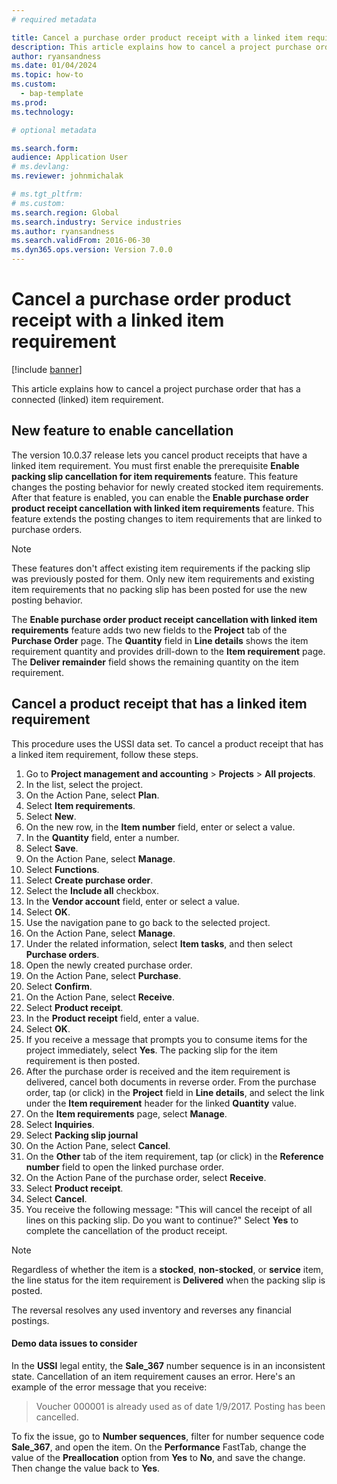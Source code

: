 ```yaml
---
# required metadata 

title: Cancel a purchase order product receipt with a linked item requirement
description: This article explains how to cancel a project purchase order that has a linked item requirement.
author: ryansandness
ms.date: 01/04/2024
ms.topic: how-to
ms.custom: 
  - bap-template
ms.prod:  
ms.technology:  

# optional metadata

ms.search.form:
audience: Application User 
# ms.devlang:  
ms.reviewer: johnmichalak

# ms.tgt_pltfrm:  
# ms.custom:  
ms.search.region: Global
ms.search.industry: Service industries
ms.author: ryansandness
ms.search.validFrom: 2016-06-30 
ms.dyn365.ops.version: Version 7.0.0
---
```


# Cancel a purchase order product receipt with a linked item requirement

[!include [banner](../../includes/banner.md)]

This article explains how to cancel a project purchase order that has a connected (linked) item requirement.

## New feature to enable cancellation

The version 10.0.37 release lets you cancel product receipts that have a linked item requirement. You must first enable the prerequisite **Enable packing slip cancellation for item requirements** feature. This feature changes the posting behavior for newly created stocked item requirements. After that feature is enabled, you can enable the **Enable purchase order product receipt cancellation with linked item requirements** feature. This feature extends the posting changes to item requirements that are linked to purchase orders.

> [!NOTE]
> These features don't affect existing item requirements if the packing slip was previously posted for them. Only new item requirements and existing item requirements that no packing slip has been posted for use the new posting behavior.

The **Enable purchase order product receipt cancellation with linked item requirements** feature adds two new fields to the **Project** tab of the **Purchase Order** page. The **Quantity** field in **Line details** shows the item requirement quantity and provides drill-down to the **Item requirement** page. The **Deliver remainder** field shows the remaining quantity on the item requirement.

## Cancel a product receipt that has a linked item requirement

This procedure uses the USSI data set. To cancel a product receipt that has a linked item requirement, follow these steps.

1. Go to **Project management and accounting** \> **Projects** \> **All projects**.
1. In the list, select the project.
1. On the Action Pane, select **Plan**.
1. Select **Item requirements**.
1. Select **New**.
1. On the new row, in the **Item number** field, enter or select a value.
1. In the **Quantity** field, enter a number.
1. Select **Save**.
1. On the Action Pane, select **Manage**.
1. Select **Functions**.
1. Select **Create purchase order**.
1. Select the **Include all** checkbox.
1. In the **Vendor account** field, enter or select a value.
1. Select **OK**.
1. Use the navigation pane to go back to the selected project.
1. On the Action Pane, select **Manage**.
1. Under the related information, select **Item tasks**, and then select **Purchase orders**.
1. Open the newly created purchase order.
1. On the Action Pane, select **Purchase**.
1. Select **Confirm**.
1. On the Action Pane, select **Receive**.
1. Select **Product receipt**.
1. In the **Product receipt** field, enter a value.
1. Select **OK**.
1. If you receive a message that prompts you to consume items for the project immediately, select **Yes**. The packing slip for the item requirement is then posted.
1. After the purchase order is received and the item requirement is delivered, cancel both documents in reverse order. From the purchase order, tap (or click) in the **Project** field in **Line details**, and select the link under the **Item requirement** header for the linked **Quantity** value.
1. On the **Item requirements** page, select **Manage**.
1. Select **Inquiries**.
1. Select **Packing slip journal**
1. On the Action Pane, select **Cancel**.
1. On the **Other** tab of the item requirement, tap (or click) in the **Reference number** field to open the linked purchase order.
1. On the Action Pane of the purchase order, select **Receive**.
1. Select **Product receipt**.
1. Select **Cancel**.
1. You receive the following message: "This will cancel the receipt of all lines on this packing slip. Do you want to continue?" Select **Yes** to complete the cancellation of the product receipt.

> [!NOTE]
> Regardless of whether the item is a **stocked**, **non-stocked**, or **service** item, the line status for the item requirement is **Delivered** when the packing slip is posted.

The reversal resolves any used inventory and reverses any financial postings.

#### Demo data issues to consider

In the **USSI** legal entity, the **Sale\_367** number sequence is in an inconsistent state. Cancellation of an item requirement causes an error. Here's an example of the error message that you receive:

> Voucher 000001 is already used as of date 1/9/2017. Posting has been cancelled.

To fix the issue, go to **Number sequences**, filter for number sequence code **Sale\_367**, and open the item. On the **Performance** FastTab, change the value of the **Preallocation** option from **Yes** to **No**, and save the change. Then change the value back to **Yes**.
